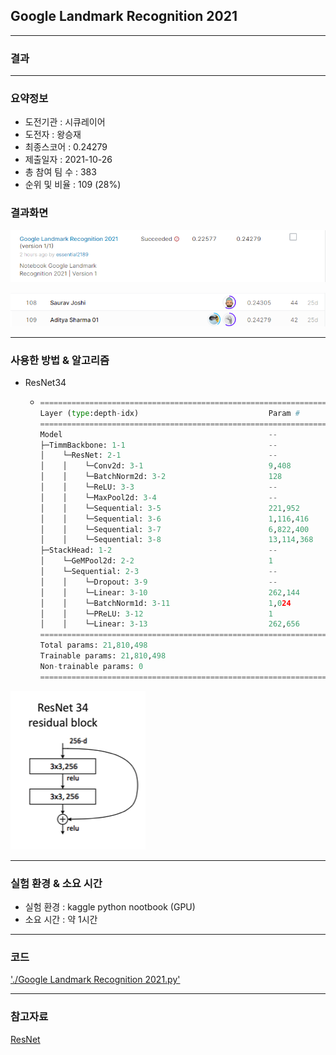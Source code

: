 ## Google Landmark Recognition 2021

------------

### 결과

----------------

### 요약정보

* 도전기관 : 시큐레이어
* 도전자 : 왕승재
* 최종스코어 : 0.24279
* 제출일자 : 2021-10-26
* 총 참여 팀 수 : 383
* 순위 및 비율 : 109 (28%)

### 결과화면

![결과](screanshot/score.png)

![결과](screanshot/leaderboard.png)

----------

### 사용한 방법 & 알고리즘

* ResNet34

  * ```python
    ===========================================================================
    Layer (type:depth-idx)                             Param #
    ===========================================================================
    Model                                              --
    ├─TimmBackbone: 1-1                                --
    │    └─ResNet: 2-1                                 --
    │    │    └─Conv2d: 3-1                            9,408
    │    │    └─BatchNorm2d: 3-2                       128
    │    │    └─ReLU: 3-3                              --
    │    │    └─MaxPool2d: 3-4                         --
    │    │    └─Sequential: 3-5                        221,952
    │    │    └─Sequential: 3-6                        1,116,416
    │    │    └─Sequential: 3-7                        6,822,400
    │    │    └─Sequential: 3-8                        13,114,368
    ├─StackHead: 1-2                                   --
    │    └─GeMPool2d: 2-2                              1
    │    └─Sequential: 2-3                             --
    │    │    └─Dropout: 3-9                           --
    │    │    └─Linear: 3-10                           262,144
    │    │    └─BatchNorm1d: 3-11                      1,024
    │    │    └─PReLU: 3-12                            1
    │    │    └─Linear: 3-13                           262,656
    ===========================================================================
    Total params: 21,810,498
    Trainable params: 21,810,498
    Non-trainable params: 0
    ===========================================================================
    ```

![model](screanshot/model.png)

-------------

### 실험 환경 & 소요 시간

* 실험 환경 : kaggle python nootbook (GPU)
* 소요 시간 : 약 1시간

-----------

### 코드

['./Google Landmark Recognition 2021.py'](https://github.com/essential2189/ML_study/blob/main/kaggle/Google%20Landmark%20Recognition%202021/Google%20Landmark%20Recognition%202021.py)

-----------

### 참고자료

[ResNet](https://arxiv.org/abs/1512.03385)
